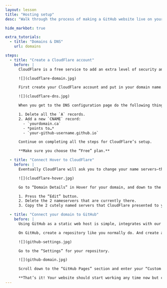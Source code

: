 ```yaml
---
layout: lesson
title: "Hosting setup"
desc: "Walk through the process of making a GitHub website live on your own domain."

hide_markbot: true

extra_tutorials:
  - title: "Domains & DNS"
    url: domains

steps:
  - title: "Create a CloudFlare account"
    before: |
      CloudFlare is a free service to add an extra level of security and performance to your website. They’re a DNS routing system with the added benefit of stopping security threats to your website and performance enhancements—and SSL.

      ![](cloudflare-domain.jpg)

      First create your CloudFlare account and put in your domain name. CloudFlare will search your domain for DNS records.

      ![](cloudflare-dns.jpg)

      When you get to the DNS configuration page do the following things:

      1. Delete all the `A` records.
      2. Add a new `CNAME` record:
        - `yourdomain.ca`
        - *points to…*
        - `your-github-username.github.io`

      Continue on completing all the steps for CloudFlare’s setup.

      **Make sure you choose the “Free” plan.**

  - title: "Connect Hover to CloudFlare"
    before: |
      Eventually CloudFlare will ask you to change your name servers—this is configuration we need to adjust in Hover.

      ![](cloudflare-hover.jpg)

      Go to “Domain Details” in Hover for your domain, and down to the “Nameservers” section.

      1. Press the “Edit” button.
      2. Delete the 2 nameservers that are currently there.
      3. Copy the 2 cutely named servers that CloudFlare presented to you into Hover.

  - title: "Connect your domain to GitHub"
    before: |
      Using GitHub as a static web host is simple, integrates with our processes—and it’s free.

      On GitHub, create a repository like you normally do. And create a `gh-pages` branch like you normally do. *You can actually avoid the `gh-pages` thing now with GitHub and configure it right in “Settings”.*

      ![](github-settings.jpg)

      Go to the “Settings” for your repository.

      ![](github-domain.jpg)

      Scroll down to the “GitHub Pages” section and enter your “Custom Domain” into the field. Press “Save”.

      **That’s it! Your website should start working any time now but could take up to 24 hours.**
---
```

